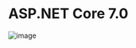 # ASP.NET Core 7.0

![image](https://github.com/faysalmahmud74/.Net_API/assets/105223096/d2f25524-f64f-481a-ade4-6cac4e7ea47b)

